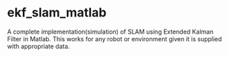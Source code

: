 # ekf_slam_matlab
A complete implementation(simulation) of SLAM using Extended Kalman Filter in Matlab. This works for any robot or environment given it is supplied with appropriate data.
